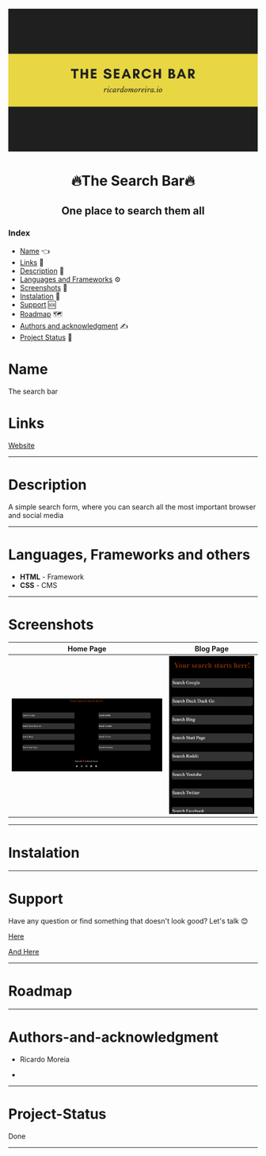 [![Social banner for mugas](./media/banner.png)](https://tyo.netlify.app/)

<h1 align="center"> 🔥The Search Bar🔥</h1>

<h2 align="center">One place to search them all</h2>

### Index

- [Name](#Name) 👈
- [Links](#Links) 🔗
- [Description](#Description) 📖
- [Languages and Frameworks](####Languages-and-Frameworks) ⚙️
- [Screenshots](#Screenshots) 📱
- [Instalation](#Instalation) 🧩
- [Support](#Support) 🆘
- [Roadmap](#Roadmap) 🗺️
- [Authors and acknowledgment](####Authors-and-acknowledgment) ✍️
- [Project Status](#Project-Status) 📜

# Name

The search bar

# Links

[Website](https://tyo.netlify.app/)

---

# Description

A simple search form, where you can search all the most important browser and social media

---

# Languages, Frameworks and others

- **HTML** - Framework
- **CSS** - CMS


---

# Screenshots

|             Home Page             |             Blog Page              |
| :-------------------------------: | :--------------------------------: |
| ![](media/screenshot.png) | ![](media/screenshot_1.png) |

---

# Instalation

---

# Support

Have any question or find something that doesn't look good? Let's talk 😊

[Here](https://twitter.com/moreira_creates)

[And Here](https://ricardomoreira.io/about)

---

# Roadmap



---

# Authors-and-acknowledgment

- Ricardo Moreia

- 

---

# Project-Status

Done

---
